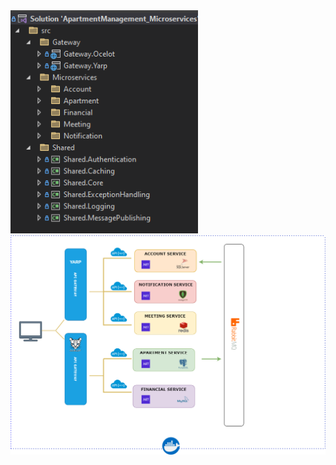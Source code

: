 <span>
<img src ="https://github.com/oznakdn/ApartmentManagement_Microservices/blob/master/docs/solution_structure.png" width=300>
<img src="https://github.com/oznakdn/ApartmentManagement_Microservices/blob/master/docs/project_structure.png" width=700>
<span/>

